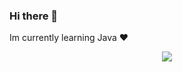 ### Hi there 👋

Im currently learning Java ❤

<p align="center">
  <img src="https://discord.c99.nl/widget/theme-4/882297855644147793.png" />
  
